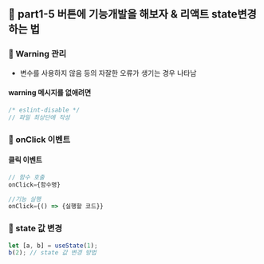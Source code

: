 ## 🔧 part1-5 버튼에 기능개발을 해보자 & 리액트 state변경하는 법

### 🔹 Warning 관리

- 변수를 사용하지 않음 등의 자잘한 오류가 생기는 경우 나타남

#### warning 메시지를 없애려면

```jsx
/* eslint-disable */
// 파일 최상단에 작성
```

### 🔹 onClick 이벤트

#### 클릭 이벤트

```jsx
// 함수 호출
onClick={함수명}

//기능 실행
onClick={() => {실행할 코드}}
```

### 🔹 state 값 변경

```jsx
let [a, b] = useState(1);
b(2); // state 값 변경 방법
```
